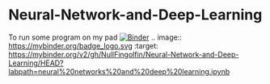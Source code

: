# Neural-Network-and-Deep-Learning
To run some program on my pad
[![Binder](https://mybinder.org/badge_logo.svg)](https://mybinder.org/v2/gh/NullFingolfin/Neural-Network-and-Deep-Learning/HEAD?labpath=neural%20networks%20and%20deep%20learning.ipynb)
.. image:: https://mybinder.org/badge_logo.svg
 :target: https://mybinder.org/v2/gh/NullFingolfin/Neural-Network-and-Deep-Learning/HEAD?labpath=neural%20networks%20and%20deep%20learning.ipynb
